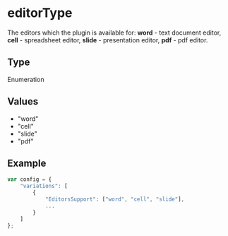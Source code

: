 # editorType

The editors which the plugin is available for:
**word** - text document editor,
**cell** - spreadsheet editor,
**slide** - presentation editor,
**pdf** - pdf editor.

## Type

Enumeration

## Values

- "word"
- "cell"
- "slide"
- "pdf"


## Example

```javascript
var config = {
    "variations": [
        {
            "EditorsSupport": ["word", "cell", "slide"],
            ...
        }
    ]
};
```
